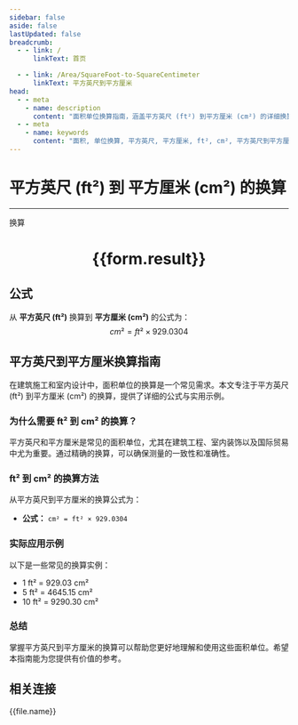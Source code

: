 ```yaml
---
sidebar: false
aside: false
lastUpdated: false
breadcrumb:
  - - link: /
      linkText: 首页

  - - link: /Area/SquareFoot-to-SquareCentimeter
      linkText: 平方英尺到平方厘米
head:
  - - meta
    - name: description
      content: "面积单位换算指南，涵盖平方英尺 (ft²) 到平方厘米 (cm²) 的详细换算公式与说明。"
  - - meta
    - name: keywords
      content: "面积, 单位换算, 平方英尺, 平方厘米, ft², cm², 平方英尺到平方厘米, 面积换算指南"
---
```

# 平方英尺 (ft²) 到 平方厘米 (cm²) 的换算
---
<script setup>
import { onMounted, reactive, inject, ref } from 'vue'
import { NButton, NForm, NFormItem, NInput, NInputNumber, NSelect, NCard, useMessage,NGrid ,NGi } from 'naive-ui'
import { defineClientComponent } from 'vitepress'
import { Area } from '../../files';

const convert = inject('convert')

const form = reactive({
  number: null,
  result: '',
})

const convertHandler = () => {
  if (form.number !== null && !isNaN(form.number)) {
    const convertedValue = parseFloat(form.number) * 929.0304
    form.result = `${form.number}ft² = ${convertedValue.toFixed(2)}cm²`
  } else {
    form.result = '请输入有效的数值。'
  }
}
</script>

<n-form size="large" :model="form">
  <n-form-item label="平方英尺 (ft²)">
    <n-input-number v-model:value="form.number" placeholder="输入平方英尺" style="width: 100%" />
  </n-form-item>
  <n-form-item>
    <n-button type="info" @click="convertHandler" block>换算</n-button>
  </n-form-item>
</n-form>

<n-card  embedded :bordered="false" hoverable>
  <div  style="text-align:center">
    <h1>{{form.result}}</h1>
  </div>
</n-card>

## 公式

从 **平方英尺 (ft²)** 换算到 **平方厘米 (cm²)** 的公式为：
$$ cm² = ft² \times 929.0304 $$

## 平方英尺到平方厘米换算指南

在建筑施工和室内设计中，面积单位的换算是一个常见需求。本文专注于平方英尺 (ft²) 到平方厘米 (cm²) 的换算，提供了详细的公式与实用示例。

### 为什么需要 ft² 到 cm² 的换算？

平方英尺和平方厘米是常见的面积单位，尤其在建筑工程、室内装饰以及国际贸易中尤为重要。通过精确的换算，可以确保测量的一致性和准确性。

### ft² 到 cm² 的换算方法

从平方英尺到平方厘米的换算公式为：

- **公式：** `cm² = ft² × 929.0304`

### 实际应用示例

以下是一些常见的换算实例：

- 1 ft² = 929.03 cm²
- 5 ft² = 4645.15 cm²
- 10 ft² = 9290.30 cm²

### 总结

掌握平方英尺到平方厘米的换算可以帮助您更好地理解和使用这些面积单位。希望本指南能为您提供有价值的参考。

## 相关连接
<n-grid x-gap="12" :cols="2">
  <n-gi v-for="(file, index) in Area" :key="index">
    <n-button
      text
      tag="a"
      :href="file.path"
      type="info"
    >
      {{file.name}}
    </n-button>
  </n-gi>
</n-grid>